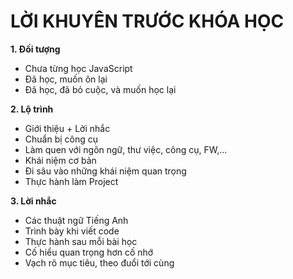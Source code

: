 # LỜI KHUYÊN TRƯỚC KHÓA HỌC

**1. Đối tượng**

- Chưa từng học JavaScript
- Đã học, muốn ôn lại
- Đã học, đã bỏ cuộc, và muốn học lại

**2. Lộ trình**

- Giới thiệu + Lời nhắc
- Chuẩn bị công cụ
- Làm quen với ngôn ngữ, thư việc, công cụ, FW,...
- Khái niệm cơ bản
- Đi sâu vào những khái niệm quan trọng
- Thực hành làm Project

**3. Lời nhắc**

- Các thuật ngữ Tiếng Anh
- Trình bày khi viết code
- Thực hành sau mỗi bài học
- Cố hiểu quan trọng hơn cố nhớ
- Vạch rõ mục tiêu, theo đuổi tới cùng
